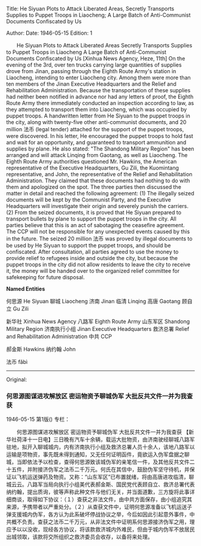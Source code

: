 Title: He Siyuan Plots to Attack Liberated Areas, Secretly Transports Supplies to Puppet Troops in Liaocheng; A Large Batch of Anti-Communist Documents Confiscated by Us

Author:
Date: 1946-05-15
Edition: 1

　　He Siyuan Plots to Attack Liberated Areas
    Secretly Transports Supplies to Puppet Troops in Liaocheng
    A Large Batch of Anti-Communist Documents Confiscated by Us
    [Xinhua News Agency, Heze, 11th] On the evening of the 3rd, over ten trucks carrying large quantities of supplies drove from Jinan, passing through the Eighth Route Army's station in Liaocheng, intending to enter Liaocheng city. Among them were more than ten members of the Jinan Executive Headquarters and the Relief and Rehabilitation Administration. Because the transportation of these supplies had neither been notified in advance nor had any letters of proof, the Eighth Route Army there immediately conducted an inspection according to law, as they attempted to transport them into Liaocheng, which was occupied by puppet troops. A handwritten letter from He Siyuan to the puppet troops in the city, along with twenty-five other anti-communist documents, and 20 million 法币 (legal tender) attached for the support of the puppet troops, were discovered. In his letter, He encouraged the puppet troops to hold fast and wait for an opportunity, and guaranteed to transport ammunition and supplies by plane. He also stated: "The Shandong Military Region" has been arranged and will attack Linqing from Gaotang, as well as Liaocheng. The Eighth Route Army authorities questioned Mr. Hawkins, the American representative of the Executive Headquarters, Gu Zili, the Kuomintang representative, and John, the representative of the Relief and Rehabilitation Administration. They claimed that these documents had nothing to do with them and apologized on the spot. The three parties then discussed the matter in detail and reached the following agreement: (1) The illegally seized documents will be kept by the Communist Party, and the Executive Headquarters will investigate their origin and severely punish the carriers. (2) From the seized documents, it is proved that He Siyuan prepared to transport bullets by plane to support the puppet troops in the city. All parties believe that this is an act of sabotaging the ceasefire agreement. The CCP will not be responsible for any unexpected events caused by this in the future. The seized 20 million 法币 was proved by illegal documents to be used by He Siyuan to support the puppet troops, and should be confiscated. After consultation, all parties agreed to use the money to provide relief to refugees inside and outside the city, but because the puppet troops in the city did not allow residents to leave the city to receive it, the money will be handed over to the organized relief committee for safekeeping for future disposal.



**Named Entities**

何思源  He Siyuan
聊城  Liaocheng
济南  Jinan
临清  Linqing
高唐  Gaotang
顾自立  Gu Zili

新华社  Xinhua News Agency
八路军  Eighth Route Army
山东军区  Shandong Military Region
济南执行小组  Jinan Executive Headquarters
救济总署  Relief and Rehabilitation Administration
中共  CCP

郝金斯  Hawkins
纳约翰  John

法币  fǎbì



<hr /> 

Original: 


### 何思源图谋进攻解放区  密运物资予聊城伪军  大批反共文件一并为我查获

1946-05-15
第1版()
专栏：

　　何思源图谋进攻解放区
    密运物资予聊城伪军
    大批反共文件一并为我查获
    【新华社荷泽十一日电】三日晚有汽车十余辆，载运大批物资，由济南驶经聊城八路军驻地，拟开入聊城城内，内有济南执行小组及救济总署人员十余人，该地八路军以运输是项物资，事先既未得到通知，又无任何证明函件，竟欲运入伪军盘据之聊城，当即依法予以检查，查得何思源致该城伪军的亲笔信一件，及其他反共文件二十五件，并附接济伪军之法币二千万元。何氏在其信中，鼓励伪军坚守待机，并保证以飞机运送弹药及物资。又称：“山东军区”已布置就绪，将由高唐进攻临清，聊城云云。八路军当局向执行小组美代表郝金斯、国民党代表顾自立、救济总署代表纳约翰，提出质询，彼等声称此种文件与他们无关，并当面道歉，三方旋将此事详细商谈，取得如下协议：（１）查获之非法文件，由中共方面保存，由小组追究其来源，予携带者以严重处分。（２）从查获文件中，证明何思源准备以飞机运送子弹支援城内伪军，各方认为此系破坏停战协议之举，今后如因此引起意外事件，中共概不负责。查获之法币二千万元，从非法文件中证明系何思源接济伪军之用，理应予以以没收，现经各方协议，将该款救济城内外难民，但由于城内伪军不放居民出城领取，该款将交所组织之救济委员会收存，以备将来处理。
